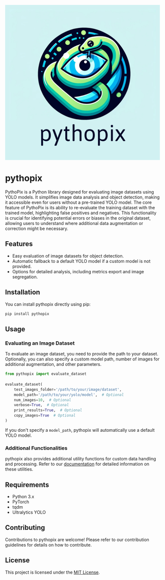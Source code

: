 ![pythopix Logo](https://raw.githubusercontent.com/boriscu/pythopix/main/docs/pythopix.png)

# pythopix

PythoPix is a Python library designed for evaluating image datasets using YOLO models. It simplifies image data analysis and object detection, making it accessible even for users without a pre-trained YOLO model. The core feature of PythoPix is its ability to re-evaluate the training dataset with the trained model, highlighting false positives and negatives. This functionality is crucial for identifying potential errors or biases in the original dataset, allowing users to understand where additional data augmentation or correction might be necessary.

## Features

- Easy evaluation of image datasets for object detection.
- Automatic fallback to a default YOLO model if a custom model is not provided.
- Options for detailed analysis, including metrics export and image segregation.

## Installation

You can install pythopix directly using pip:

```bash
pip install pythopix
```

## Usage

### Evaluating an Image Dataset

To evaluate an image dataset, you need to provide the path to your dataset. Optionally, you can also specify a custom model path, number of images for additional augmentation, and other parameters.

```python
from pythopix import evaluate_dataset

evaluate_dataset(
    test_images_folder='/path/to/your/image/dataset',
    model_path='/path/to/your/yolo/model',  # Optional
    num_images=10,  # Optional
    verbose=True,  # Optional
    print_results=True,  # Optional
    copy_images=True  # Optional
)
```

If you don't specify a `model_path`, pythopix will automatically use a default YOLO model.

### Additional Functionalities

pythopix also provides additional utility functions for custom data handling and processing. Refer to our [documentation](#https://github.com/boriscu/pythopix/blob/main/docs/DOCUMENTATION.md) for detailed information on these utilities.

## Requirements

- Python 3.x
- PyTorch
- tqdm
- Ultralytics YOLO

## Contributing

Contributions to pythopix are welcome! Please refer to our contribution guidelines for details on how to contribute.

## License

This project is licensed under the [MIT License](LICENSE).
